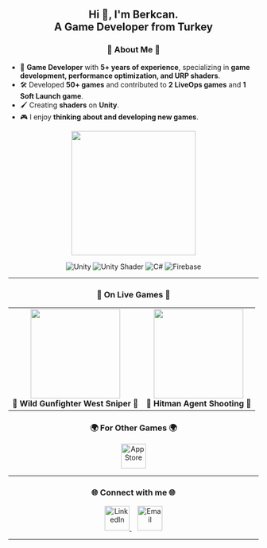 <h2 align="center">Hi 👋, I'm Berkcan.<br>A Game Developer from Turkey</h2>   
<h3 align="center">💫 About Me 💫</h3>   
<ul> 
  <li>🎯 <b>Game Developer</b> with <b>5+ years of experience</b>, specializing in <b>game development, performance optimization, and URP shaders</b>.</li> 
  <li>🛠️ Developed <b>50+ games</b> and contributed to <b>2 LiveOps games</b> and <b>1 Soft Launch game</b>.</li>
  <li>🖌️ Creating <b>shaders</b> on <b>Unity</b>.</li>
  <li>🎮 I enjoy <b>thinking about and developing new games</b>.</li>  
</ul> 
<p align="center">
    <img src="https://media2.giphy.com/media/v1.Y2lkPTc5MGI3NjExc2xuc3NraTZlaDVtcXRxYW9odDY2cXpoNzJmMm1odWt4N3FqeWs5bSZlcD12MV9pbnRlcm5hbF9naWZfYnlfaWQmY3Q9Zw/jBOOXxSJfG8kqMxT11/giphy.gif" width="250"> 
  <br><p align="center">
  <img src="https://img.shields.io/badge/unity-%23000000.svg?style=for-the-badge&logo=unity&logoColor=white" alt="Unity">
  <img src="https://img.shields.io/badge/Shader-5C2D91?style=for-the-badge&logo=unity&logoColor=white" alt="Unity Shader">
  <img src="https://img.shields.io/badge/c%23-%23239120.svg?style=for-the-badge&logo=csharp&logoColor=white" alt="C#">
  <img src="https://img.shields.io/badge/firebase-%23039BE5.svg?style=for-the-badge&logo=firebase" alt="Firebase">
  </p>
</p>
<hr>
<h3 align="center">📱 On Live Games 📱</h3>
<table align="center">
  <tr>
    <td align="center">
      <a href="https://play.google.com/store/apps/details?id=com.mg.wild.gunfighter.west.sniper&hl=en_ZA">
        <img src="https://play-lh.googleusercontent.com/m9qg0hcWotPVQtwhoWrVK977DGvlNcNgb4s0trSQmv3K401iYIQM8zcylCb36fGuF6U=w240-h480" width="180">
      </a>
      <br>
      <b>🎯 Wild Gunfighter West Sniper 🎯</b> 
    </td>
    <td align="center">
      <a href="https://play.google.com/store/apps/details?id=com.hitman.agent.shooting&hl=en_US">
        <img src="https://play-lh.googleusercontent.com/ARndlkXOoOFz3FxtE5Lwlz9dydTWkJy8g4FeiP5ogK9W6WQsT0yPDd_1GlcANwIChWQ=w240-h480" width="180">
      </a>
      <br>
      <b>🔫 Hitman Agent Shooting 🔫</b>
    </td>
  </tr> 
</table>   

<h3 align="center">🌍 For Other Games 🌍</h3>
<p align="center">
  <a href="https://apps.apple.com/tr/developer/berkcan-karabulut/id1503022996?l=tr">
    <img src="https://skillicons.dev/icons?i=apple" alt="App Store" width="50px" />
  </a>
</p> 
<hr> 
<h3 align="center">🌐 Connect with me 🌐</h3>
<p align="center">
  <a href="https://www.linkedin.com/in/berkcan-karabulut-3ba121145/">
    <img src="https://upload.wikimedia.org/wikipedia/commons/c/ca/LinkedIn_logo_initials.png" alt="LinkedIn" width="50px" />
  </a>
  &nbsp;&nbsp;
  <a href="mailto:berkcank95@gmail.com">
    <img src="https://upload.wikimedia.org/wikipedia/commons/7/7e/Gmail_icon_%282020%29.svg" alt="Email" width="50px" />
  </a>
</p>
<hr> 
